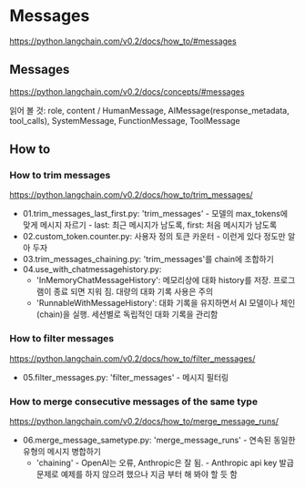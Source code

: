 # Messages

<https://python.langchain.com/v0.2/docs/how_to/#messages>

## Messages

<https://python.langchain.com/v0.2/docs/concepts/#messages>

읽어 볼 것: role, content / HumanMessage, AIMessage(response_metadata, tool_calls), SystemMessage, FunctionMessage, ToolMessage

## How to

### How to trim messages

<https://python.langchain.com/v0.2/docs/how_to/trim_messages/>

- 01.trim_messages_last_first.py: 'trim_messages' - 모델의 max_tokens에 맞게 메시지 자르기 - last: 최근 메시지가 남도록, first: 처음 메시지가 남도록
- 02.custom_token.counter.py: 사용자 정의 토큰 카운터 - 이런게 있다 정도만 알아 두자
- 03.trim_messages_chaining.py: 'trim_messages'를 chain에 조합하기
- 04.use_with_chatmessagehistory.py: 
  - 'InMemoryChatMessageHistory': 메모리상에 대화 history를 저장. 프로그램이 종료 되면 지워 짐. 대량의 대화 기록 사용은 주의
  - 'RunnableWithMessageHistory': 대화 기록을 유지하면서 AI 모델이나 체인(chain)을 실행. 세션별로 독립적인 대화 기록을 관리함

### How to filter messages

<https://python.langchain.com/v0.2/docs/how_to/filter_messages/>

- 05.filter_messages.py: 'filter_messages' - 메시지 필터링

### How to merge consecutive messages of the same type

<https://python.langchain.com/v0.2/docs/how_to/merge_message_runs/>

- 06.merge_message_sametype.py: 'merge_message_runs' - 연속된 동일한 유형의 메시지 병합하기
  - 'chaining' - OpenAI는 오류, Anthropic은 잘 됨. - Anthropic api key 발급 문제로 예제를 하지 않으려 했으나 지금 부터 해 봐야 할 듯 함